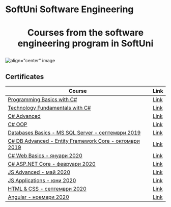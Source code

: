 # SoftUni Software Engineering
# <p align="center">Courses from the software engineering program in SoftUni<p>


![align="center" image](https://github.com/vladosfi/SoftUni/assets/4414067/b0b565a0-f949-48ec-9b01-1f430525852a)


<h2> Certificates </h2>

|**Course**|**Link**| 
|---|---|
|<a href="https://softuni.bg/trainings/2073/programming-basics-with-csharp-september-2018" > Programming Basics with C# </a>   | <a href="https://softuni.bg/certificates/details/59061/be83707c" target="_blank"> Link</a> |
|<a href="https://softuni.bg/trainings/2237/technology-fundamentals-with-csharp-january-2019"> Technology Fundamentals with C# </a>| <a href="https://softuni.bg/trainings/2056/technology-fundamental-september-2018" target="_blank"> Link</a> |
|<a href="https://softuni.bg/trainings/2348/csharp-advanced-may-2019"> C# Advanced </a>| <a href="https://softuni.bg/trainings/2243/csharp-advanced-january-2019" target="_blank"> Link</a> |
|<a href="https://softuni.bg/trainings/2349/csharp-oop-june-2019"> C# OOP </a>| <a href="https://softuni.bg/trainings/2244/csharp-oop-february-2019/" target="_blank"> Link</a> |
|<a href="https://softuni.bg/trainings/2495/databases-basics-ms-sql-server-september-2019" > Databases Basics - MS SQL Server - септември 2019 </a>   | <a href="https://softuni.bg/trainings/2495/databases-basics-ms-sql-server-september-2019" target="_blank"> Link</a> |
|<a href="https://softuni.bg/trainings/2457/entity-framework-core-october-2019" > C# DB Advanced - Entity Framework Core - октомври 2019 </a>   | <a href="https://softuni.bg/trainings/2251/databases-advanced-entity-framework-february-2019" target="_blank"> Link</a> |
|<a href="https://softuni.bg/trainings/2613/csharp-web-basics-january-2020?fbclid=IwAR3JWpdukLXpnMuhY8H6YbGm0xtCRFJGHIbkPljyekc3pW1i8u3tIFIu2qk#lesson-14159" > C# Web Basics - януари 2020 </a>   | <a href="https://softuni.bg/trainings/2355/csharp-web-basics-may-2019/internal#lesson-11908" target="_blank"> Link</a> |
|<a href="https://softuni.bg/trainings/2796/asp-net-core-february-2020" > C# ASP.NET Core - февруари 2020 </a>   | <a href="https://softuni.bg/trainings/2419/asp-net-core-mvc-june-2019" target="_blank"> Link</a> |
|<a href="https://softuni.bg/trainings/2838/js-advanced-may-2020#lesson-15406" > JS Advanced - май 2020 </a>   | <a href="https://softuni.bg/trainings/3011/js-advanced-september-2020/internal#lesson-16715" target="_blank"> Link</a> |
|<a href="https://softuni.bg/trainings/2840/js-applications-june-2020#lesson-15438" > JS Applications - юни 2020 </a>   | <a href="https://softuni.bg/trainings/2610/js-applications-february-2020/internal#lesson-14100" target="_blank"> Link</a> |
|<a href="https://softuni.bg/trainings/3122/html-and-css-september-2020/internal" > HTML & CSS - септември 2020 </a>   | <a href="https://softuni.bg/trainings/3122/html-and-css-september-2020/internal" target="_blank"> Link</a> |
|<a href="https://softuni.bg/trainings/3249/angular-november-2020/internal#lesson-22291" > Angular - ноември 2020 </a>   | <a href="https://softuni.bg/trainings/2760/angular-january-2020#lesson-14700" target="_blank"> Link</a> |



